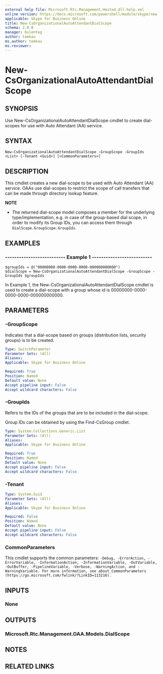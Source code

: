 ```yaml
---
external help file: Microsoft.Rtc.Management.Hosted.dll-help.xml
online version: https://docs.microsoft.com/powershell/module/skype/new-csorganizationalautoattendantdialscope
applicable: Skype for Business Online
title: New-CsOrganizationalAutoAttendantDialScope
schema: 2.0.0
manager: bulenteg
author: tomkau
ms.author: tomkau
ms.reviewer:
---
```


# New-CsOrganizationalAutoAttendantDialScope

## SYNOPSIS
Use New-CsOrganizationalAutoAttendantDialScope cmdlet to create dial-scopes for use with Auto Attendant (AA) service.

## SYNTAX

```
New-CsOrganizationalAutoAttendantDialScope -GroupScope -GroupIds <List> [-Tenant <Guid>] [<CommonParameters>]
```

## DESCRIPTION
This cmdlet creates a new dial-scope to be used with Auto Attendant (AA) service. OAAs use dial-scopes to restrict the scope of call transfers that can be made through directory lookup feature. 

**NOTE**
- The returned dial-scope model composes a member for the underlying type/implementation, e.g. in case of the group-based dial scope, in order to modify its Group IDs, you can access them through `DialScope.GroupScope.GroupIds`.  


## EXAMPLES

### -------------------------- Example 1 -------------------------- 
```
$groupIds = @("00000000-0000-0000-0000-000000000000")
$dialScope = New-CsOrganizationalAutoAttendantDialScope -GroupScope -GroupIds $groupIds
```

In Example 1, the New-CsOrganizationalAutoAttendantDialScope cmdlet is used to create a dial-scope with a group whose id is 00000000-0000-0000-0000-000000000000.

## PARAMETERS

### -GroupScope
Indicates that a dial-scope based on groups (distribution lists, security groups) is to be created.

```yaml
Type: SwitchParameter
Parameter Sets: (All)
Aliases: 
Applicable: Skype for Business Online

Required: True
Position: Named
Default value: None
Accept pipeline input: False
Accept wildcard characters: False
```

### -GroupIds
Refers to the IDs of the groups that are to be included in the dial-scope.

Group IDs can be obtained by using the Find-CsGroup cmdlet. 

```yaml
Type: System.Collections.Generic.List
Parameter Sets: (All)
Aliases: 
Applicable: Skype for Business Online

Required: True
Position: Named
Default value: None
Accept pipeline input: False
Accept wildcard characters: False
```

### -Tenant

```yaml
Type: System.Guid
Parameter Sets: (All)
Aliases: 
Applicable: Skype for Business Online

Required: False
Position: Named
Default value: None
Accept pipeline input: False
Accept wildcard characters: False
```

### CommonParameters
This cmdlet supports the common parameters: `-Debug, -ErrorAction, -ErrorVariable, -InformationAction, -InformationVariable, -OutVariable, -OutBuffer, -PipelineVariable, -Verbose, -WarningAction, and -WarningVariable. For more information, see about_CommonParameters (https://go.microsoft.com/fwlink/?LinkID=113216).`

## INPUTS

### None


## OUTPUTS

### Microsoft.Rtc.Management.OAA.Models.DialScope


## NOTES

## RELATED LINKS


